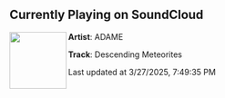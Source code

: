 ## Currently Playing on SoundCloud

[<img align="left" width="100" src="https://i1.sndcdn.com/artworks-shwaRng0El64Xxzd-yeUwuQ-t500x500.jpg">](https://soundcloud.com/adamenoise/descending-meteorites)

**Artist**: ADAME 

**Track**: Descending Meteorites

Last updated at 3/27/2025, 7:49:35 PM

